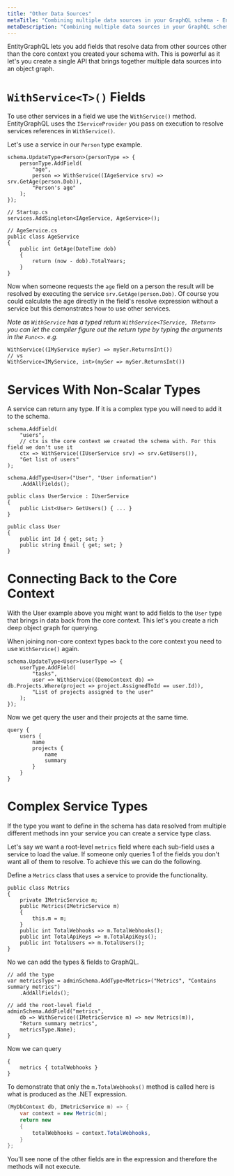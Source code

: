 ```yaml
---
title: "Other Data Sources"
metaTitle: "Combining multiple data sources in your GraphQL schema - EntityGraphQL"
metaDescription: "Combining multiple data sources in your GraphQL schema"
---
```


EntityGraphQL lets you add fields that resolve data from other sources other than the core context you created your schema with. This is powerful as it let's you create a single API that brings together multiple data sources into an object graph.


# `WithService<T>()` Fields

To use other services in a field we use the `WithService()` method. EntityGraphQL uses the `IServiceProvider` you pass on execution to resolve services references in `WithService()`.

Let's use a service in our `Person` type example.

```
schema.UpdateType<Person>(personType => {
    personType.AddField(
        "age",
        person => WithService((IAgeService srv) => srv.GetAge(person.Dob)),
        "Person's age"
    );
});

// Startup.cs
services.AddSingleton<IAgeService, AgeService>();

// AgeService.cs
public class AgeService
{
    public int GetAge(DateTime dob)
    {
        return (now - dob).TotalYears;
    }
}
```

Now when someone requests the `age` field on a person the result will be resolved by executing the service `srv.GetAge(person.Dob)`. Of course you could calculate the age directly in the field's resolve expression without a service but this demonstrates how to use other services.

_Note as `WithService` has a typed return `WithService<TService, TReturn>` you can let the compiler figure out the return type by typing the arguments in the `Func<>`. e.g._

```
WithService((IMyService mySer) => mySer.ReturnsInt())
// vs
WithService<IMyService, int>(mySer => mySer.ReturnsInt())
```

# Services With Non-Scalar Types

A service can return any type. If it is a complex type you will need to add it to the schema.

```
schema.AddField(
    "users",
    // ctx is the core context we created the schema with. For this field we don't use it
    ctx => WithService((IUserService srv) => srv.GetUsers()),
    "Get list of users"
);

schema.AddType<User>("User", "User information")
    .AddAllFields();

public class UserService : IUserService
{
    public List<User> GetUsers() { ... }
}

public class User
{
    public int Id { get; set; }
    public string Email { get; set; }
}
```

# Connecting Back to the Core Context

With the User example above you might want to add fields to the `User` type that brings in data back from the core context. This let's you create a rich deep object graph for querying.

When joining non-core context types back to the core context you need to use `WithService()` again.

```
schema.UpdateType<User>(userType => {
    userType.AddField(
        "tasks",
        user => WithService((DemoContext db) => db.Projects.Where(project => project.AssignedToId == user.Id)),
        "List of projects assigned to the user"
    );
});
```

Now we get query the user and their projects at the same time.

```
query {
    users {
        name
        projects {
            name
            summary
        }
    }
}
```

# Complex Service Types

If the type you want to define in the schema has data resolved from multiple different methods inn your service you can create a service type class.

Let's say we want a root-level `metrics` field where each sub-field uses a service to load the value. If someone only queries 1 of the fields you don't want all of them to resolve. To achieve this we can do the following.

Define a `Metrics` class that uses a service to provide the functionality.

```
public class Metrics
{
    private IMetricService m;
    public Metrics(IMetricService m)
    {
        this.m = m;
    }
    public int TotalWebhooks => m.TotalWebhooks();
    public int TotalApiKeys => m.TotalApiKeys();
    public int TotalUsers => m.TotalUsers();
}
```

No we can add the types & fields to GraphQL.

```
// add the type
var metricsType = adminSchema.AddType<Metrics>("Metrics", "Contains summary metrics")
    .AddAllFields();

// add the root-level field
adminSchema.AddField("metrics",
    db => WithService((IMetricService m) => new Metrics(m)),
    "Return summary metrics",
    metricsType.Name);
}
```

Now we can query

```
{
    metrics { totalWebhooks }
}
```

To demonstrate that only the `m.TotalWebhooks()` method is called here is what is produced as the .NET expression.

```c#
(MyDbContext db, IMetricService m) => {
    var context = new Metric(m);
    return new
    {
        totalWebhooks = context.TotalWebhooks,
    }
};
```

You'll see none of the other fields are in the expression and therefore the methods will not execute.